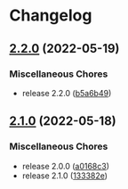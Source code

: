 # Changelog

## [2.2.0](https://github.com/wayofdev/ansible-role-tpl/compare/v2.1.0...v2.2.0) (2022-05-19)


### Miscellaneous Chores

* release 2.2.0 ([b5a6b49](https://github.com/wayofdev/ansible-role-tpl/commit/b5a6b49110123af854dd7304b66130dcbb859e3d))

## [2.1.0](https://github.com/wayofdev/ansible-role-tpl/compare/v1.0.1...v2.1.0) (2022-05-18)


### Miscellaneous Chores

* release 2.0.0 ([a0168c3](https://github.com/wayofdev/ansible-role-tpl/commit/a0168c380709bafe7eae2ea339ddbb222eefba8c))
* release 2.1.0 ([133382e](https://github.com/wayofdev/ansible-role-tpl/commit/133382eb43c116a1db4c854091792ab065b64e7b))
